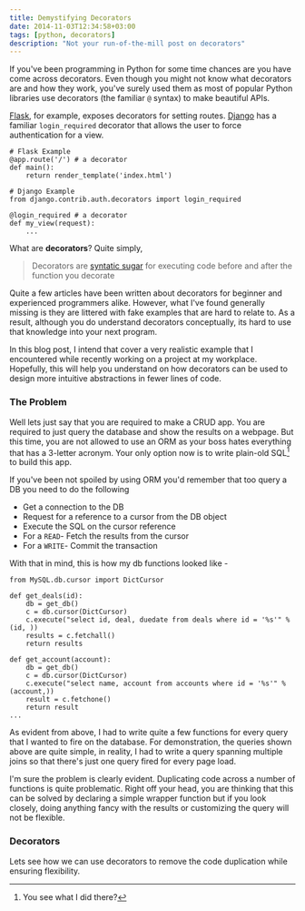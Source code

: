```yaml
---
title: Demystifying Decorators
date: 2014-11-03T12:34:58+03:00
tags: [python, decorators]
description: "Not your run-of-the-mill post on decorators"
---
```


If you've been programming in Python for some time chances are you have come across decorators. Even though you might not know what decorators are and how they work, you've surely used them as most of popular Python libraries use decorators (the familiar `@` syntax) to make beautiful APIs.

[Flask](http://flask.pocoo.org/), for example, exposes decorators for setting routes. [Django](https://www.djangoproject.com/) has a familiar `login_required` decorator that allows the user to force authentication for a view.

```
# Flask Example
@app.route('/') # a decorator
def main():
    return render_template('index.html')
```

```
# Django Example
from django.contrib.auth.decorators import login_required

@login_required # a decorator
def my_view(request):
    ...
```

What are **decorators**? Quite simply, 

> Decorators are [syntatic sugar](http://en.wikipedia.org/wiki/Syntactic_sugar) for executing code before and after the function you decorate

Quite a few articles have been written about decorators for beginner and experienced programmers alike. However, what I've found generally missing is they are littered with fake examples that are hard to relate to. As a result, although you do understand decorators conceptually, its hard to use that knowledge into your next program. 

In this blog post, I intend that cover a very realistic example that I encountered while recently working on a project at my workplace. Hopefully, this will help you understand on how decorators can be used to design more intuitive abstractions in fewer lines of code.

### The Problem
Well lets just say that you are required to make a CRUD app. You are required to just query the database and show the results on a webpage. But this time, you are not allowed to use an ORM as your boss hates everything that has a 3-letter acronym. Your only option now is to write plain-old SQL[^1] to build this app.

If you've been not spoiled by using ORM you'd remember that too query a DB you need to do the following

- Get a connection to the DB
- Request for a reference to a cursor from the DB object
- Execute the SQL on the cursor reference
- For a `READ`- Fetch the results from the cursor
- For a `WRITE`- Commit the transaction

With that in mind, this is how my db functions looked like - 

```
from MySQL.db.cursor import DictCursor

def get_deals(id):
    db = get_db()
    c = db.cursor(DictCursor)
    c.execute("select id, deal, duedate from deals where id = '%s'" % (id, ))
    results = c.fetchall()
    return results

def get_account(account):
    db = get_db()
    c = db.cursor(DictCursor)
    c.execute("select name, account from accounts where id = '%s'" % (account,))
    result = c.fetchone()
    return result
...
```

As evident from above, I had to write quite a few functions for every query that I wanted to fire on the database. For demonstration, the queries shown above are quite simple, in reality, I had to write a query spanning multiple joins so that there's just one query fired for every page load.

I'm sure the problem is clearly evident. Duplicating code across a number of functions is quite problematic. Right off your head, you are thinking that this can be solved by declaring a simple wrapper function but if you look closely, doing anything fancy with the results or customizing the query will not be flexible.

### Decorators
Lets see how we can use decorators to remove the code duplication while ensuring flexibility.

[^1]: You see what I did there?
